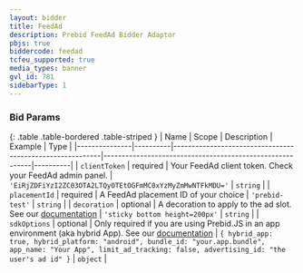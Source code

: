 ```yaml
---
layout: bidder
title: FeedAd
description: Prebid FeedAd Bidder Adaptor
pbjs: true
biddercode: feedad
tcfeu_supported: true
media_types: banner
gvl_id: 781
sidebarType: 1
---
```


### Bid Params

{: .table .table-bordered .table-striped }
| Name          | Scope    | Description                                              | Example                                                  | Type     |
|---------------|----------|----------------------------------------------------------|----------------------------------------------------------|----------|
| `clientToken` | required | Your FeedAd client token. Check your FeedAd admin panel. | `'EiRjZDFiYzI2ZC03OTA2LTQyOTEtOGFmMC0xYzMyZmMwNTFkMDU='` | `string` |
| `placementId` | required | A FeedAd placement ID of your choice                     | `'prebid-test'`                                          | `string` |
| `decoration` | optional | A decoration to apply to the ad slot. See our [documentation](https://docs.feedad.com/web/feed_ad/#decorations) | `'sticky bottom height=200px'` | `string` |
| `sdkOptions` | optional | Only required if you are using Prebid.JS in an app environment (aka hybrid App). See our [documentation](https://docs.feedad.com/web/configuration/#hybrid-app-config-parameters) | `{ hybrid_app: true, hybrid_platform: "android", bundle_id: "your.app.bundle", app_name: "Your App", limit_ad_tracking: false, advertising_id: "the user's ad id" }` | `object` |
